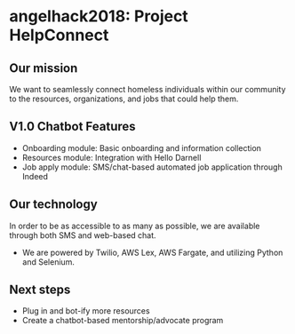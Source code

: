 # angelhack2018: Project HelpConnect

## Our mission
We want to seamlessly connect homeless individuals within our community to the resources, organizations, and jobs that could help them. 

## V1.0 Chatbot Features
* Onboarding module: Basic onboarding and information collection
* Resources module: Integration with Hello Darnell
* Job apply module: SMS/chat-based automated job application through Indeed

## Our technology
In order to be as accessible to as many as possible, we are available through both SMS and web-based chat.
* We are powered by Twilio, AWS Lex, AWS Fargate, and utilizing Python and Selenium.

## Next steps
* Plug in and bot-ify more resources
* Create a chatbot-based mentorship/advocate program
